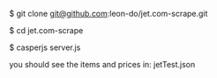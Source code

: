 $ git clone git@github.com:leon-do/jet.com-scrape.git

$ cd jet.com-scrape

$ casperjs server.js

you should see the items and prices in: jetTest.json
